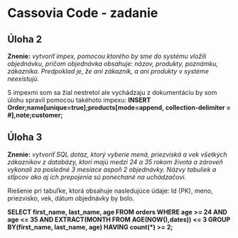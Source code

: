 <h1> Cassovia Code - zadanie</h1>

<h2>Úloha 2</h2>
<b> Znenie:</b> <i>vytvoriť impex, pomocou ktorého by sme do systému vložili objednávku, pričom
objednávka obsahuje: názov, produkty, poznámku, zákazníka. Predpoklad je, že ani zákazník, a ani produkty v systéme neexistujú.</i>

S impexmi som sa žial nestretol ale vychádzaju z dokumentáciu by som úlohu spravil pomocou takéhoto impexu:
<b>INSERT Order;name[unique=true];products[mode=append, collection-delimiter = #],note;customer;</b>

<h2>Úloha 3</h2>
<b>Znenie:</b> <i>vytvoriť SQL dotaz, ktorý vyberie mená, priezviská a vek všetkých zákazníkov z
databázy, ktorí majú medzi 24 a 35 rokom života a zároveň vykonali za posledné 3 mesiace
aspoň 2 objednávky. Názvy tabuliek a stĺpcov ako aj ich prepojenia sú ponechané na uchádzačovi.</i>

Riešenie pri tabuľke, ktorá obsahuje nasledujúce údaje: Id (PK), meno, priezvisko, vek, dátum objednávky by bolo.


<b>SELECT first_name, last_name, age FROM orders WHERE age >= 24 AND age <= 35 AND EXTRACT(MONTH FROM AGE(NOW(),dates)) <= 3 GROUP BY(first_name, last_name, age) HAVING count(*) >= 2;<b/>
